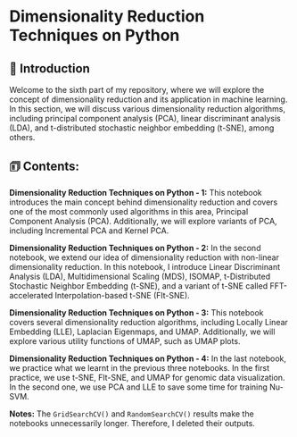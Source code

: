 
# Dimensionality Reduction Techniques on Python

## 👋 Introduction

Welcome to the sixth part of my repository, where we will explore the concept of dimensionality reduction and its application in machine learning. In this section, we will discuss various dimensionality reduction algorithms, including principal component analysis (PCA), linear discriminant analysis (LDA), and t-distributed stochastic neighbor embedding (t-SNE), among others.

## 🗊 Contents:

**Dimensionality Reduction Techniques on Python - 1:** This notebook introduces the main concept behind dimensionality reduction and covers one of the most commonly used algorithms in this area, Principal Component Analysis (PCA). Additionally, we will explore variants of PCA, including Incremental PCA and Kernel PCA.

**Dimensionality Reduction Techniques on Python - 2:** In the second notebook, we extend our idea of dimensionality reduction with non-linear dimensionality reduction. In this notebook, I introduce Linear Discriminant Analysis (LDA), Multidimensional Scaling (MDS), ISOMAP, t-Distributed Stochastic Neighbor Embedding (t-SNE), and a variant of t-SNE called FFT-accelerated Interpolation-based t-SNE (Flt-SNE).  

**Dimensionality Reduction Techniques on Python - 3:** This notebook covers several dimensionality reduction algorithms, including Locally Linear Embedding (LLE), Laplacian Eigenmaps, and UMAP. Additionally, we will explore various utility functions of UMAP, such as UMAP plots.

**Dimensionality Reduction Techniques on Python - 4:** In the last notebook, we practice what we learnt in the previous three notebooks. In the first practice, we use t-SNE, Flt-SNE, and UMAP for genomic data visualization. In the second one, we use PCA and LLE to save some time for training Nu-SVM.


**Notes:** The `GridSearchCV()` and `RandomSearchCV()` results make the notebooks unnecessarily longer. Therefore, I deleted their outputs.
